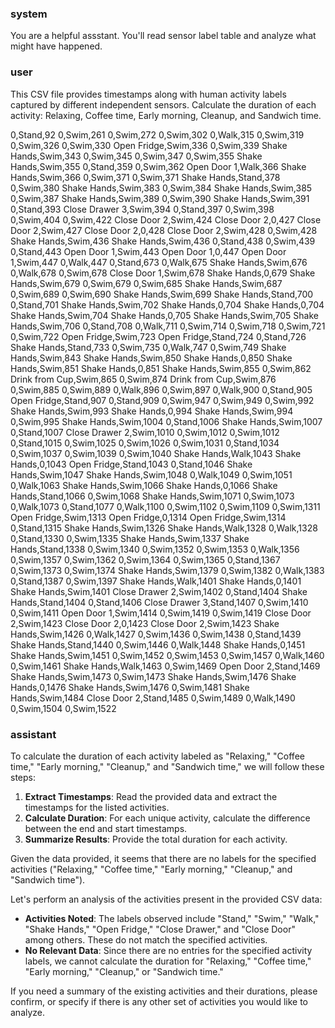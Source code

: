 ### system
You are a helpful assstant. You'll read sensor label table and analyze what might have happened.
### user

This CSV file provides timestamps along with human activity labels captured by different independent sensors.
Calculate the duration of each activity: Relaxing, Coffee time, Early morning, Cleanup, and Sandwich time.
    
0,Stand,92
0,Swim,261
0,Swim,272
0,Swim,302
0,Walk,315
0,Swim,319
0,Swim,326
0,Swim,330
Open Fridge,Swim,336
0,Swim,339
Shake Hands,Swim,343
0,Swim,345
0,Swim,347
0,Swim,355
Shake Hands,Swim,355
0,Stand,359
0,Swim,362
Open Door 1,Walk,366
Shake Hands,Swim,366
0,Swim,371
0,Swim,371
Shake Hands,Stand,378
0,Swim,380
Shake Hands,Swim,383
0,Swim,384
Shake Hands,Swim,385
0,Swim,387
Shake Hands,Swim,389
0,Swim,390
Shake Hands,Swim,391
0,Stand,393
Close Drawer 3,Swim,394
0,Stand,397
0,Swim,398
0,Swim,404
0,Swim,422
Close Door 2,Swim,424
Close Door 2,0,427
Close Door 2,Swim,427
Close Door 2,0,428
Close Door 2,Swim,428
0,Swim,428
Shake Hands,Swim,436
Shake Hands,Swim,436
0,Stand,438
0,Swim,439
0,Stand,443
Open Door 1,Swim,443
Open Door 1,0,447
Open Door 1,Swim,447
0,Walk,447
0,Stand,673
0,Walk,675
Shake Hands,Swim,676
0,Walk,678
0,Swim,678
Close Door 1,Swim,678
Shake Hands,0,679
Shake Hands,Swim,679
0,Swim,679
0,Swim,685
Shake Hands,Swim,687
0,Swim,689
0,Swim,690
Shake Hands,Swim,699
Shake Hands,Stand,700
0,Stand,701
Shake Hands,Swim,702
Shake Hands,0,704
Shake Hands,0,704
Shake Hands,Swim,704
Shake Hands,0,705
Shake Hands,Swim,705
Shake Hands,Swim,706
0,Stand,708
0,Walk,711
0,Swim,714
0,Swim,718
0,Swim,721
0,Swim,722
Open Fridge,Swim,723
Open Fridge,Stand,724
0,Stand,726
Shake Hands,Stand,733
0,Swim,735
0,Walk,747
0,Swim,749
Shake Hands,Swim,843
Shake Hands,Swim,850
Shake Hands,0,850
Shake Hands,Swim,851
Shake Hands,0,851
Shake Hands,Swim,855
0,Swim,862
Drink from Cup,Swim,865
0,Swim,874
Drink from Cup,Swim,876
0,Swim,885
0,Swim,889
0,Walk,896
0,Swim,897
0,Walk,900
0,Stand,905
Open Fridge,Stand,907
0,Stand,909
0,Swim,947
0,Swim,949
0,Swim,992
Shake Hands,Swim,993
Shake Hands,0,994
Shake Hands,Swim,994
0,Swim,995
Shake Hands,Swim,1004
0,Stand,1006
Shake Hands,Swim,1007
0,Stand,1007
Close Drawer 2,Swim,1010
0,Swim,1012
0,Swim,1012
0,Stand,1015
0,Swim,1025
0,Swim,1026
0,Swim,1031
0,Stand,1034
0,Swim,1037
0,Swim,1039
0,Swim,1040
Shake Hands,Walk,1043
Shake Hands,0,1043
Open Fridge,Stand,1043
0,Stand,1046
Shake Hands,Swim,1047
Shake Hands,Swim,1048
0,Walk,1049
0,Swim,1051
0,Walk,1063
Shake Hands,Swim,1066
Shake Hands,0,1066
Shake Hands,Stand,1066
0,Swim,1068
Shake Hands,Swim,1071
0,Swim,1073
0,Walk,1073
0,Stand,1077
0,Walk,1100
0,Swim,1102
0,Swim,1109
0,Swim,1311
Open Fridge,Swim,1313
Open Fridge,0,1314
Open Fridge,Swim,1314
0,Stand,1315
Shake Hands,Swim,1326
Shake Hands,Walk,1328
0,Walk,1328
0,Stand,1330
0,Swim,1335
Shake Hands,Swim,1337
Shake Hands,Stand,1338
0,Swim,1340
0,Swim,1352
0,Swim,1353
0,Walk,1356
0,Swim,1357
0,Swim,1362
0,Swim,1364
0,Swim,1365
0,Stand,1367
0,Swim,1373
0,Swim,1374
Shake Hands,Swim,1379
0,Swim,1382
0,Walk,1383
0,Stand,1387
0,Swim,1397
Shake Hands,Walk,1401
Shake Hands,0,1401
Shake Hands,Swim,1401
Close Drawer 2,Swim,1402
0,Stand,1404
Shake Hands,Stand,1404
0,Stand,1406
Close Drawer 3,Stand,1407
0,Swim,1410
0,Swim,1411
Open Door 1,Swim,1414
0,Swim,1419
0,Swim,1419
Close Door 2,Swim,1423
Close Door 2,0,1423
Close Door 2,Swim,1423
Shake Hands,Swim,1426
0,Walk,1427
0,Swim,1436
0,Swim,1438
0,Stand,1439
Shake Hands,Stand,1440
0,Swim,1446
0,Walk,1448
Shake Hands,0,1451
Shake Hands,Swim,1451
0,Swim,1452
0,Swim,1453
0,Swim,1457
0,Walk,1460
0,Swim,1461
Shake Hands,Walk,1463
0,Swim,1469
Open Door 2,Stand,1469
Shake Hands,Swim,1473
0,Swim,1473
Shake Hands,Swim,1476
Shake Hands,0,1476
Shake Hands,Swim,1476
0,Swim,1481
Shake Hands,Swim,1484
Close Door 2,Stand,1485
0,Swim,1489
0,Walk,1490
0,Swim,1504
0,Swim,1522

### assistant
To calculate the duration of each activity labeled as "Relaxing," "Coffee time," "Early morning," "Cleanup," and "Sandwich time," we will follow these steps:

1. **Extract Timestamps**: Read the provided data and extract the timestamps for the listed activities.
2. **Calculate Duration**: For each unique activity, calculate the difference between the end and start timestamps.
3. **Summarize Results**: Provide the total duration for each activity.

Given the data provided, it seems that there are no labels for the specified activities ("Relaxing," "Coffee time," "Early morning," "Cleanup," and "Sandwich time"). 

Let's perform an analysis of the activities present in the provided CSV data:

- **Activities Noted**: The labels observed include "Stand," "Swim," "Walk," "Shake Hands," "Open Fridge," "Close Drawer," and "Close Door" among others. These do not match the specified activities.
- **No Relevant Data**: Since there are no entries for the specified activity labels, we cannot calculate the duration for "Relaxing," "Coffee time," "Early morning," "Cleanup," or "Sandwich time."

If you need a summary of the existing activities and their durations, please confirm, or specify if there is any other set of activities you would like to analyze.
